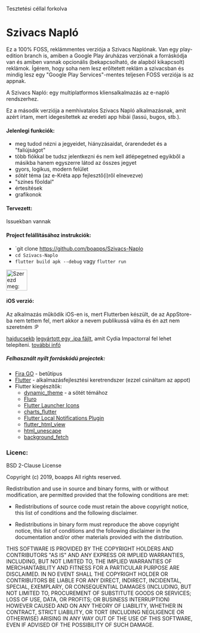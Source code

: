 Tesztetési céllal forkolva

# Szivacs Napló
Ez a 100% FOSS, reklámmentes verziója a Szivacs Naplónak. Van egy play-edition branch is, amiben a Google Play áruházas verziónak a forráskódja van és amiben vannak opcionális (bekapcsolható, de alapból kikapcsolt) reklámok. Ígérem, hogy soha nem lesz erőltetett reklám a szivacsban és mindig lesz egy "Google Play Services"-mentes teljesen FOSS verziója is az appnak.

A Szivacs Napló: egy multiplatformos kliensalkalmazás az e-napló rendszerhez.

Ez a második verziója a nemhivatalos Szivacs Napló alkalmazásnak, amit azért írtam, mert idegesítettek az eredeti app hibái (lassú, bugos, stb.).

#### Jelenlegi funkciók:
* meg tudod nézni a jegyeidet, hiányzásaidat, órarendedet és a "faliújságot"
* több fiókkal be tudsz jelentkezni és nem kell átlépegetned egyikből a másikba hanem egyszerre látod az összes jegyet
* gyors, logikus, modern felület
* *sötét* téma (az e-Kréta app fejlesztő(i)ről elnevezve)
* "színes főoldal"
* értesítések
* grafikonok
#### Tervezett:
Issuekban vannak

#### Project felállításához instrukciók:
* `git clone https://github.com/boapps/Szivacs-Naplo
* `cd Szivacs-Naplo`
* `flutter build apk --debug` vagy `flutter run`

<a href='https://play.google.com/store/apps/details?id=io.github.boapps.meSzivacs&pcampaignid=MKT-Other-global-all-co-prtnr-py-PartBadge-Mar2515-1'><img alt='Szerezd meg: Google Play' src='https://play.google.com/intl/en_us/badges/images/generic/hu_badge_web_generic.png' height=56px /></a>

#### iOS verzió:
Az alkalmazás működik iOS-en is, mert Flutterben készült, de az AppStore-ba nem tettem fel, mert akkor a nevem publikussá válna és én azt nem szeretném :P

[hajducsekb](https://github.com/hajducsekb) [legyártott egy .ipa fájlt](https://www.dropbox.com/s/3vzrqagpfhb6g8l/flutter_naplo.ipa?dl=0), amit Cydia Impactorral fel lehet telepíteni. [további infó](https://github.com/boapps/e-Szivacs-2/issues/30)

##### Felhasznált nyílt forráskódú projectek:
* [Fira GO](https://github.com/bBoxType/FiraGO) - betűtípus
* [Flutter](https://github.com/flutter/flutter) - alkalmazásfejlesztési keretrendszer (ezzel csináltam az appot)
* Flutter kiegészítők:
  * [dynamic_theme](https://github.com/Norbert515/dynamic_theme) - a sötét témához
  * [Fluro](https://github.com/theyakka/fluro)
  * [Flutter Launcher Icons](https://github.com/fluttercommunity/flutter_launcher_icons)
  * [charts_flutter](https://github.com/google/charts)
  * [Flutter Local Notifications Plugin](https://github.com/MaikuB/flutter_local_notifications)
  * [flutter_html_view](https://github.com/PonnamKarthik/FlutterHtmlView)
  * [html_unescape](https://github.com/filiph/html_unescape)
  * [background_fetch](https://github.com/transistorsoft/flutter_background_fetch)

### Licenc:
BSD 2-Clause License

Copyright (c) 2019, boapps
All rights reserved.

Redistribution and use in source and binary forms, with or without
modification, are permitted provided that the following conditions are met:

* Redistributions of source code must retain the above copyright notice, this
  list of conditions and the following disclaimer.

* Redistributions in binary form must reproduce the above copyright notice,
  this list of conditions and the following disclaimer in the documentation
  and/or other materials provided with the distribution.

THIS SOFTWARE IS PROVIDED BY THE COPYRIGHT HOLDERS AND CONTRIBUTORS "AS IS"
AND ANY EXPRESS OR IMPLIED WARRANTIES, INCLUDING, BUT NOT LIMITED TO, THE
IMPLIED WARRANTIES OF MERCHANTABILITY AND FITNESS FOR A PARTICULAR PURPOSE ARE
DISCLAIMED. IN NO EVENT SHALL THE COPYRIGHT HOLDER OR CONTRIBUTORS BE LIABLE
FOR ANY DIRECT, INDIRECT, INCIDENTAL, SPECIAL, EXEMPLARY, OR CONSEQUENTIAL
DAMAGES (INCLUDING, BUT NOT LIMITED TO, PROCUREMENT OF SUBSTITUTE GOODS OR
SERVICES; LOSS OF USE, DATA, OR PROFITS; OR BUSINESS INTERRUPTION) HOWEVER
CAUSED AND ON ANY THEORY OF LIABILITY, WHETHER IN CONTRACT, STRICT LIABILITY,
OR TORT (INCLUDING NEGLIGENCE OR OTHERWISE) ARISING IN ANY WAY OUT OF THE USE
OF THIS SOFTWARE, EVEN IF ADVISED OF THE POSSIBILITY OF SUCH DAMAGE.
